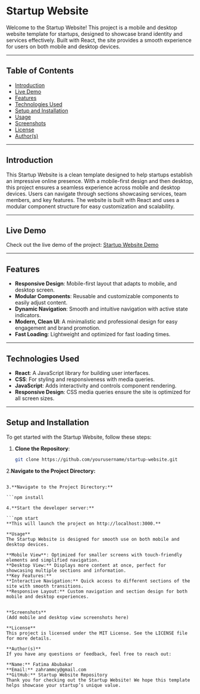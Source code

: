 # Startup Website

Welcome to the Startup Website! This project is a mobile and desktop  website template for startups, designed to showcase brand identity and services effectively. Built with React, the site provides a smooth experience for users on both mobile and desktop devices.

---

## Table of Contents

- [Introduction](#introduction)
- [Live Demo](#live-demo)
- [Features](#features)
- [Technologies Used](#technologies-used)
- [Setup and Installation](#setup-and-installation)
- [Usage](#usage)
- [Screenshots](#screenshots)
- [License](#license)
- [Author(s)](#authors)

---

## Introduction

This Startup Website is a clean  template designed to help startups establish an impressive online presence. With a mobile-first design and then desktop, this project ensures a seamless experience across mobile and desktop devices. Users can navigate through sections showcasing services, team members, and key features. The website is built with React and uses a modular component structure for easy customization and scalability.

---

## Live Demo

Check out the live demo of the project: [Startup Website Demo]( https://fatimaabubakaradam.github.io/startup-website/)

---

## Features

- **Responsive Design**: Mobile-first layout that adapts to mobile,  and desktop screen.
- **Modular Components**: Reusable and customizable components to easily adjust content.
- **Dynamic Navigation**: Smooth and intuitive navigation with active state indicators.
- **Modern, Clean UI**: A minimalistic and professional design for easy engagement and brand promotion.
- **Fast Loading**: Lightweight and optimized for fast loading times.

---

## Technologies Used

- **React**: A JavaScript library for building user interfaces.
- **CSS**: For styling and responsiveness with media queries.
- **JavaScript**: Adds interactivity and controls component rendering.
- **Responsive Design**: CSS media queries ensure the site is optimized for all screen sizes.

---

## Setup and Installation

To get started with the Startup Website, follow these steps:

1. **Clone the Repository**:

   ```bash
   git clone https://github.com/yourusername/startup-website.git
2.**Navigate to the Project Directory:**


 ```cd startup-website

3.**Navigate to the Project Directory:**

 ```npm install

4.**Start the developer server:**

```npm start
**This will launch the project on http://localhost:3000.**

**Usage**
The Startup Website is designed for smooth use on both mobile and desktop devices.

**Mobile View**: Optimized for smaller screens with touch-friendly elements and simplified navigation.
**Desktop View:** Displays more content at once, perfect for showcasing multiple sections and information.
**Key Features:**
**Interactive Navigation:** Quick access to different sections of the site with smooth transitions.
**Responsive Layout:** Custom navigation and section design for both mobile and desktop experiences.


**Screenshots**
(Add mobile and desktop view screenshots here)

**License**
This project is licensed under the MIT License. See the LICENSE file for more details.

**Author(s)**
If you have any questions or feedback, feel free to reach out:

**Name:** Fatima Abubakar
**Email:** zahrammcy@gmail.com
**GitHub:** Startup Website Repository
Thank you for checking out the Startup Website! We hope this template helps showcase your startup’s unique value.




